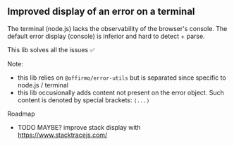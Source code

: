 
## Improved display of an error on a terminal

The terminal (node.js) lacks the observability of the browser's console.
The default error display (console) is inferior and hard to detect + parse.

This lib solves all the issues ✅

Note:
* this lib relies on `@offirmo/error-utils` but is separated since specific to node.js / terminal
* this lib occusionally adds content not present on the error object. Such content is denoted by special brackets: `⟨...⟩`

Roadmap
* TODO MAYBE? improve stack display with https://www.stacktracejs.com/

